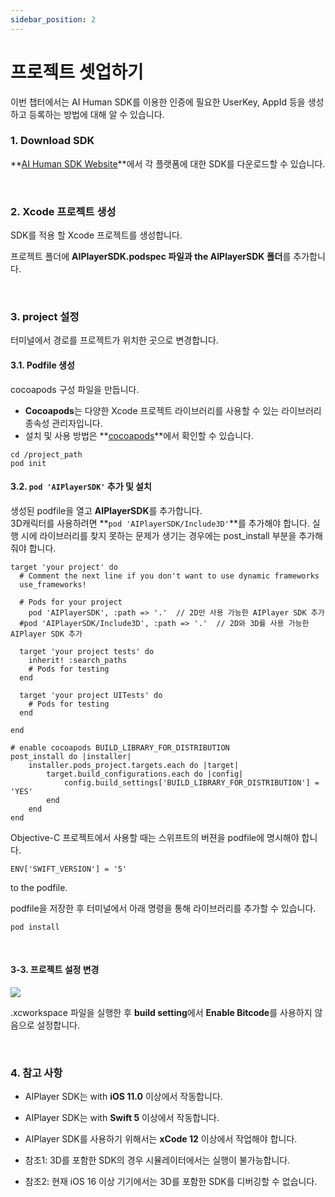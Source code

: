 ```yaml
---
sidebar_position: 2
---
```


# 프로젝트 셋업하기

이번 챕터에서는 AI Human SDK를 이용한 인증에 필요한 UserKey, AppId 등을 생성하고 등록하는 방법에 대해 알 수 있습니다.

### 1. Download SDK

**[AI Human SDK Website](https://aihuman.aistudios.com)**에서 각 플랫폼에 대한 SDK를 다운로드할 수 있습니다.


<br/>

### 2. Xcode 프로젝트 생성

SDK를 적용 할 Xcode 프로젝트를 생성합니다.

프로젝트 폴더에 **AIPlayerSDK.podspec 파일과 the AIPlayerSDK 폴더**를 추가합니다.


<br/>

### 3. project 설정

터미널에서 경로를 프로젝트가 위치한 곳으로 변경합니다.

#### 3.1. Podfile 생성

cocoapods 구성 파일을 만듭니다.

- **Cocoapods**는 다양한 Xcode 프로젝트 라이브러리를 사용할 수 있는 라이브러리 종속성 관리자입니다.
- 설치 및 사용 방법은 **[cocoapods](https://cocoapods.org)**에서 확인할 수 있습니다.

```console
cd /project_path
pod init
```

#### 3.2. `pod 'AIPlayerSDK'` 추가 및 설치

생성된 podfile을 열고 **AIPlayerSDK**를 추가합니다. <br/>
3D캐릭터를 사용하려면 **`pod 'AIPlayerSDK/Include3D'`**를 추가해야 합니다.
실행 시에 라이브러리를 찾지 못하는 문제가 생기는 경우에는 post_install 부분을 추가해 줘야 합니다.

```console
target 'your project' do
  # Comment the next line if you don't want to use dynamic frameworks
  use_frameworks!

  # Pods for your project
	pod 'AIPlayerSDK', :path => '.'  // 2D만 사용 가능한 AIPlayer SDK 추가
  #pod 'AIPlayerSDK/Include3D', :path => '.'  // 2D와 3D를 사용 가능한 AIPlayer SDK 추가

  target 'your project tests' do
    inherit! :search_paths
    # Pods for testing
  end

  target 'your project UITests' do
    # Pods for testing
  end

end

# enable cocoapods BUILD_LIBRARY_FOR_DISTRIBUTION
post_install do |installer|
    installer.pods_project.targets.each do |target|
        target.build_configurations.each do |config|
            config.build_settings['BUILD_LIBRARY_FOR_DISTRIBUTION'] = 'YES'
        end
    end
end
```

Objective-C 프로젝트에서 사용할 때는 스위프트의 버젼을 podfile에 명시해야 합니다.

```
ENV['SWIFT_VERSION'] = '5'
```

to the podfile.

podfile을 저장한 후 터미널에서 아래 명령을 통해 라이브러리를 추가할 수 있습니다.

```
pod install
```

<br/>

#### 3-3. 프로젝트 설정 변경

<img src="/img/aihuman/ios/aisample_disable_bitcode.png" /> <br/>

.xcworkspace 파일을 실행한 후 **build setting**에서 **Enable Bitcode**를 사용하지 않음으로 설정합니다.

<br/>

### 4. 참고 사항

- AIPlayer SDK는 with **iOS 11.0** 이상에서 작동합니다.

- AIPlayer SDK는 with **Swift 5** 이상에서 작동합니다.

- AIPlayer SDK를 사용하기 위해서는 **xCode 12** 이상에서 작업해야 합니다.

- 참조1: 3D를 포함한 SDK의 경우 시뮬레이터에서는 실행이 불가능합니다.

- 참조2: 현재 iOS 16 이상 기기에서는 3D를 포함한 SDK를 디버깅할 수 없습니다.

<br/>
